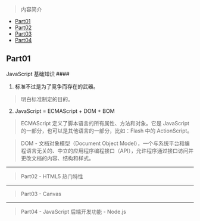 > 内容简介
* [Part01](#Part01 "JavaScript 基础知识")
* [Part02](#Part02 "HTML5 热门特性")
* [Part03](#Part03 "Canvas")
* [Part04](#Part04 "JavaScript 后端开发功能 - Node.js")

## Part01 ##
 JavaScript 基础知识 ####
1. 标准不过是为了竞争而存在的武器。
> 明白标准制定的目的。
2. JavaScript = ECMAScript + DOM + BOM
> ECMAScript 定义了脚本语言的所有属性、方法和对象。它是 JavaScript 的一部分，也可以是其他语言的一部分，比如：Flash 中的 ActionScript。

> DOM - 文档对象模型（Document Object Model），一个与系统平台和编程语言无关的、中立的应用程序编程接口（API），允许程序通过接口访问并更改文档的内容、结构和样式。
***
> Part02 -
 HTML5 热门特性
***
> Part03 -
 Canvas
***
> Part04 -
 JavaScript 后端开发功能 - Node.js
